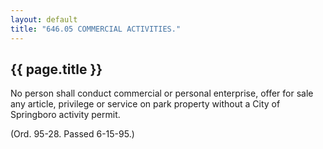 ```yaml
---
layout: default 
title: "646.05 COMMERCIAL ACTIVITIES."
---
```


{{ page.title }}
----------------

No person shall conduct commercial or personal enterprise, offer for
sale any article, privilege or service on park property without a City
of Springboro activity permit.

(Ord. 95-28. Passed 6-15-95.)
